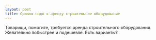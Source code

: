 ```yaml
---
layout: post 
title: Срочно надо в аренду строительное оборудование 
--- 
```

Товарищи, помогите, требуется аренда строительного оборудования. Желательно побыстрее и подешевле. Есть варианты?
